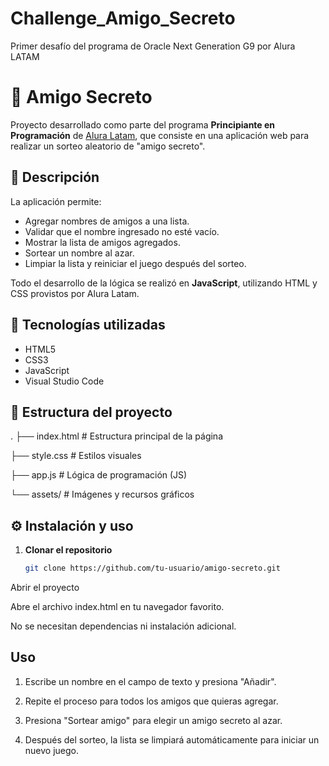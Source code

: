 # Challenge_Amigo_Secreto
Primer desafío del programa de Oracle Next Generation G9 por Alura LATAM

# 🎁 Amigo Secreto

Proyecto desarrollado como parte del programa **Principiante en Programación** de [Alura Latam](https://www.aluracursos.com/), que consiste en una aplicación web para realizar un sorteo aleatorio de "amigo secreto".

## 📌 Descripción
La aplicación permite:
- Agregar nombres de amigos a una lista.
- Validar que el nombre ingresado no esté vacío.
- Mostrar la lista de amigos agregados.
- Sortear un nombre al azar.
- Limpiar la lista y reiniciar el juego después del sorteo.

Todo el desarrollo de la lógica se realizó en **JavaScript**, utilizando HTML y CSS provistos por Alura Latam.

## 🚀 Tecnologías utilizadas
- HTML5
- CSS3
- JavaScript
- Visual Studio Code

## 📂 Estructura del proyecto

.
├── index.html # Estructura principal de la página

├── style.css # Estilos visuales

├── app.js # Lógica de programación (JS)

└── assets/ # Imágenes y recursos gráficos

## ⚙️ Instalación y uso

1. **Clonar el repositorio**
   ```bash
   git clone https://github.com/tu-usuario/amigo-secreto.git

Abrir el proyecto

Abre el archivo index.html en tu navegador favorito.

No se necesitan dependencias ni instalación adicional.

## Uso

1. Escribe un nombre en el campo de texto y presiona "Añadir".

2. Repite el proceso para todos los amigos que quieras agregar.

3. Presiona "Sortear amigo" para elegir un amigo secreto al azar.

4. Después del sorteo, la lista se limpiará automáticamente para iniciar un nuevo juego.

